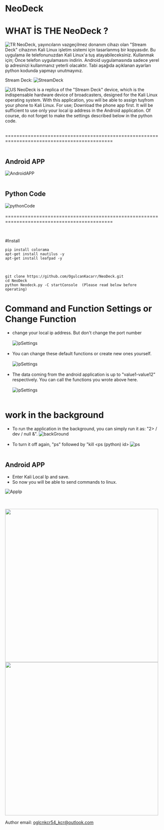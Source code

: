 # NeoDeck

# WHAT İS THE NeoDeck ?

![TR](https://github.com/OgulcanKacarr/option/blob/main/turkey.png)
NeoDeck, yayıncıların vazgeçilmez donanım cihazı olan "Stream Deck" cihazının Kali Linux işletim sistemi için tasarlanmış bir kopyasıdır. Bu uygulama ile telefonunuzdan Kali Linux'a tuş atayabileceksiniz. Kullanmak için; Önce telefon uygulamasını indirin. Android uygulamasında sadece yerel ip adresinizi kullanmanız yeterli olacaktır. Tabi aşağıda açıklanan ayarları python kodunda yapmayı unutmayınız.
<br>

Stream Deck: ![StreamDeck](https://www.itopya.com/picture500x0/elgato-stream-deck-yayin-kontrolcusu-94.jpg)<br>

![US](https://github.com/OgulcanKacarr/option/blob/main/us.png)
NeoDeck is a replica of the "Stream Deck" device, which is the indispensable hardware device of broadcasters, designed for the Kali Linux operating system. With this application, you will be able to assign tuşfrom your phone to Kali Linux. For use; Download the phone app first. It will be sufficient to use only your local ip address in the Android application. Of course, do not forget to make the settings described below in the python code. <br><br>

============================================================================================<br><br>
## Android APP
![AndroidAPP](https://github.com/OgulcanKacarr/NeoDeck/blob/main/Images/ApMenu.jpg)<br><br>
## Python Code
![pythonCode](https://github.com/OgulcanKacarr/NeoDeck/blob/main/Images/working.png)<br><br>
============================================================================================<br><br>
## 
#Install<br>
```
pip install colorama
apt-get install nautilus -y
apt-get install leafpad -y

```
<br>

```
git clone https://github.com/OgulcanKacarr/NeoDeck.git
cd NeoDeck
python Neodeck.py -C startConsole  (Please read below before operating)

```
# Command and Function Settings or Change Function

- change your local ip address. But don't change the port number<br><br>
![ipSettings](https://github.com/OgulcanKacarr/NeoDeck/blob/main/Images/ipSettings.png)<br><br>
- You can change these default functions or create new ones yourself.<br><br>
![ipSettings](https://github.com/OgulcanKacarr/NeoDeck/blob/main/Images/changeFunc.png)<br><br>
- The data coming from the android application is up to "value1-value12" respectively. You can call the functions you wrote above here.<br><br>
![ipSettings](https://github.com/OgulcanKacarr/NeoDeck/blob/main/Images/getAppValue.png)<br><br>

# work in the background

- To run the application in the background, you can simply run it as: "2> / dev / null &".
![backGround](https://github.com/OgulcanKacarr/NeoDeck/blob/main/Images/background.png)<br><br>
- To turn it off again, "ps" followed by "kill <ps (python) id>
![ps](https://github.com/OgulcanKacarr/NeoDeck/blob/main/Images/psandkill.png)<br><br>

## Android APP

- Enter Kali Local Ip and save.<br>
- So now you will be able to send commands to linux.

![AppIp](https://github.com/OgulcanKacarr/NeoDeck/blob/main/Images/LoginAppIp.png)<br><br><br>


<p float="left">
  <img src="https://github.com/OgulcanKacarr/NeoDeck/blob/main/Images/app.gif" width="500" />
  <img src="https://github.com/OgulcanKacarr/NeoDeck/blob/main/Images/shell.gif" width="500" /> 
</p>

Author
email: oglcnkcr54_kcr@outlook.com
